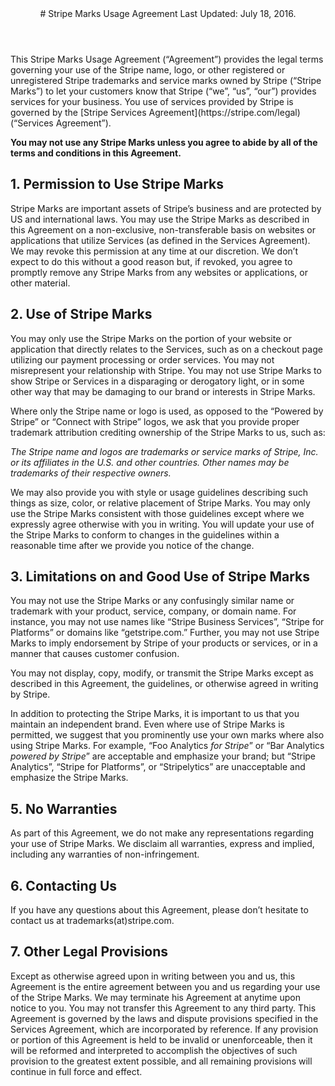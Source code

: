 <header id="marks">
# Stripe Marks Usage Agreement
Last Updated: July 18, 2016.
</header>

<section>
This Stripe Marks Usage Agreement (“Agreement”) provides the legal terms governing your use of the Stripe name, logo, or other registered or unregistered Stripe trademarks and service marks owned by Stripe (“Stripe Marks”) to let your customers know that Stripe (“we”, “us”, “our”) provides services for your business. You use of services provided by Stripe is governed by the [Stripe Services Agreement](https://stripe.com/legal) (“Services Agreement”).

**You may not use any Stripe Marks unless you agree to abide by all of the terms and conditions in this Agreement.**

## 1. Permission to Use Stripe Marks

Stripe Marks are important assets of Stripe’s business and are protected by US and international laws. You may use the Stripe Marks as described in this Agreement on a non-exclusive, non-transferable basis on websites or applications that utilize Services (as defined in the Services Agreement). We may revoke this permission at any time at our discretion. We don’t expect to do this without a good reason but, if revoked, you agree to promptly remove any Stripe Marks from any websites or applications, or other material.

## 2. Use of Stripe Marks

You may only use the Stripe Marks on the portion of your website or application that directly relates to the Services, such as on a checkout page utilizing our payment processing or order services. You may not misrepresent your relationship with Stripe. You may not use Stripe Marks to show Stripe or Services in a disparaging or derogatory light, or in some other way that may be damaging to our brand or interests in Stripe Marks.

Where only the Stripe name or logo is used, as opposed to the “Powered by Stripe” or “Connect with Stripe” logos, we ask that you provide proper trademark attribution crediting ownership of the Stripe Marks to us, such as:

_The Stripe name and logos are trademarks or service marks of Stripe, Inc. or its affiliates in the U.S. and other countries. Other names may be trademarks of their respective owners._

We may also provide you with style or usage guidelines describing such things as size, color, or relative placement of Stripe Marks. You may only use the Stripe Marks consistent with those guidelines except where we expressly agree otherwise with you in writing. You will update your use of the Stripe Marks to conform to changes in the guidelines within a reasonable time after we provide you notice of the change.

## 3. Limitations on and Good Use of Stripe Marks

You may not use the Stripe Marks or any confusingly similar name or trademark with your product, service, company, or domain name. For instance, you may not use names like “Stripe Business Services”, “Stripe for Platforms” or domains like “getstripe.com.” Further, you may not use Stripe Marks to imply endorsement by Stripe of your products or services, or in a manner that causes customer confusion.

You may not display, copy, modify, or transmit the Stripe Marks except as described in this Agreement, the guidelines, or otherwise agreed in writing by Stripe.

In addition to protecting the Stripe Marks, it is important to us that you maintain an independent brand. Even where use of Stripe Marks is permitted, we suggest that you prominently use your own marks where also using Stripe Marks. For example, “Foo Analytics _for Stripe_” or “Bar Analytics _powered by Stripe_” are acceptable and emphasize your brand; but “Stripe Analytics”, “Stripe for Platforms”, or “Stripelytics” are unacceptable and emphasize the Stripe Marks.

## 5. No Warranties

As part of this Agreement, we do not make any representations regarding your use of Stripe Marks. We disclaim all warranties, express and implied, including any warranties of non-infringement.

## 6. Contacting Us

If you have any questions about this Agreement, please don’t hesitate to contact us at trademarks(at)stripe.com.

## 7. Other Legal Provisions

Except as otherwise agreed upon in writing between you and us, this Agreement is the entire agreement between you and us regarding your use of the Stripe Marks. We may terminate his Agreement at anytime upon notice to you. You may not transfer this Agreement to any third party. This Agreement is governed by the laws and dispute provisions specified in the Services Agreement, which are incorporated by reference. If any provision or portion of this Agreement is held to be invalid or unenforceable, then it will be reformed and interpreted to accomplish the objectives of such provision to the greatest extent possible, and all remaining provisions will continue in full force and effect.
</section>
